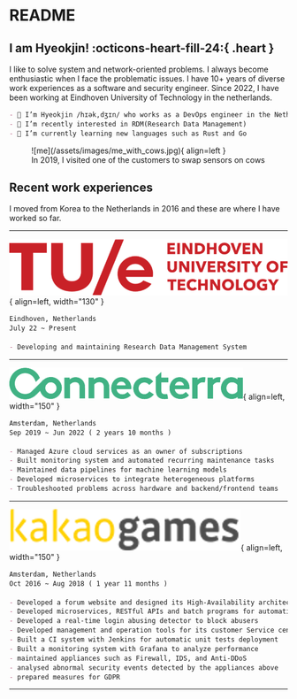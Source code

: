 # README

## I am Hyeokjin! :octicons-heart-fill-24:{ .heart } 

I like to solve system and network-oriented problems. I always become enthusiastic when I face the problematic issues. I have 10+ years of diverse work experiences as a software and security engineer. Since 2022, I have been working at Eindhoven University of Technology in the netherlands.

``` markdown
- 👋 I’m Hyeokjin /hɪək,dʒɪn/ who works as a DevOps engineer in the Netherlands.
- 👀 I’m recently interested in RDM(Research Data Management) 
- 🌱 I’m currently learning new languages such as Rust and Go
```

<figure markdown>
![me](/assets/images/me_with_cows.jpg){ align=left }
  <figcaption>In 2019, I visited one of the customers to swap sensors on cows</figcaption>
</figure>

## Recent work experiences

I moved from Korea to the Netherlands in 2016 and these are where I have worked so far.

---

![TUe](/assets/images/tue_logo2.png){ align=left, width="130" }
``` markdown title="Eindhoven University of Technology | DevOps Engineer"
Eindhoven, Netherlands
July 22 ~ Present

- Developing and maintaining Research Data Management System
```

---

![Connecterra](/assets/images/connecterra_logo0.png){ align=left, width="150" }
``` markdown title="Connecterra | Site Reliability Engineer"
Amsterdam, Netherlands
Sep 2019 ~ Jun 2022 ( 2 years 10 months )

- Managed Azure cloud services as an owner of subscriptions
- Built monitoring system and automated recurring maintenance tasks
- Maintained data pipelines for machine learning models
- Developed microservices to integrate heterogeneous platforms
- Troubleshooted problems across hardware and backend/frontend teams
```

---

![KakaoGamesEurope](/assets/images/kakao_games_logo.png){ align=left, width="150" }
``` markdown title="Kakao Games Europe | DevOps Engineer"
Amsterdam, Netherlands
Oct 2016 ~ Aug 2018 ( 1 year 11 months )

- Developed a forum website and designed its High-Availability architecture
- Developed microservices, RESTful APIs and batch programs for automation
- Developed a real-time login abusing detector to block abusers
- Developed management and operation tools for its customer Service center
- Built a CI system with Jenkins for automatic unit tests deployment
- Built a monitoring system with Grafana to analyze performance
- maintained appliances such as Firewall, IDS, and Anti-DDoS
- analysed abnormal security events detected by the appliances above
- prepared measures for GDPR
```

---
